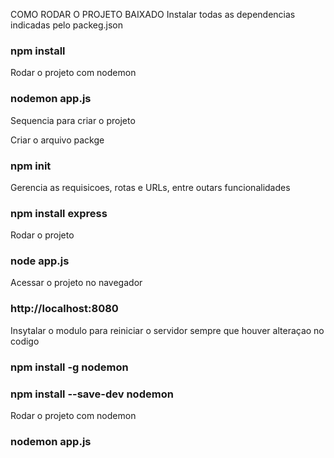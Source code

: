 COMO RODAR O PROJETO BAIXADO
Instalar todas as dependencias indicadas pelo packeg.json
### npm install

Rodar o projeto com nodemon
### nodemon app.js

Sequencia para criar o projeto

Criar o arquivo packge
### npm init

Gerencia as requisicoes, rotas e URLs, entre outars funcionalidades
### npm install express

Rodar o projeto
### node app.js

Acessar o projeto no navegador
### http://localhost:8080

Insytalar o modulo para reiniciar o servidor sempre que houver alteraçao no codigo
### npm install -g nodemon
### npm install --save-dev nodemon

Rodar o projeto com nodemon
### nodemon app.js